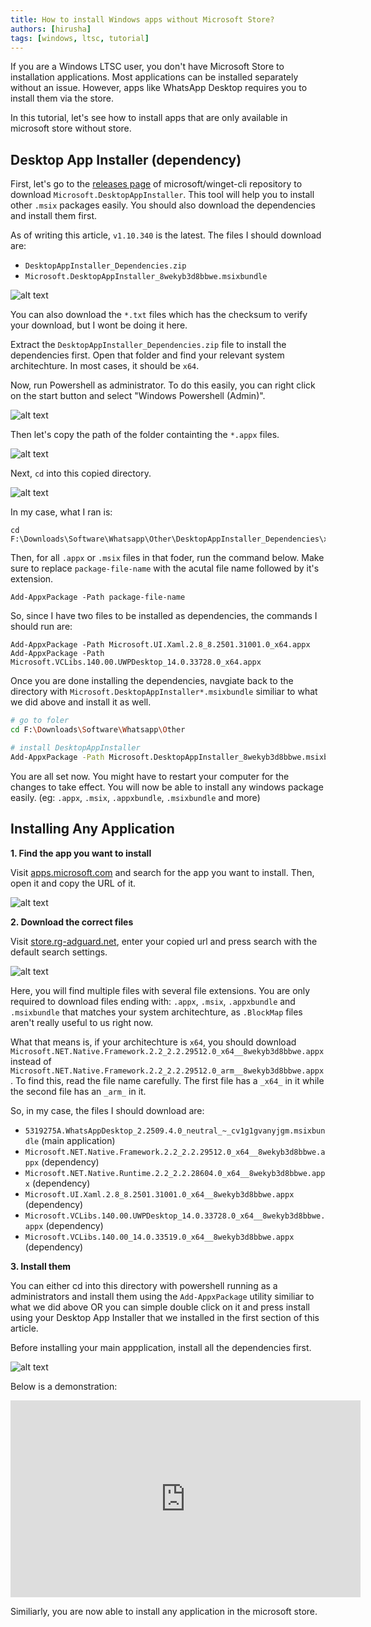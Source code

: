 ```yaml
---
title: How to install Windows apps without Microsoft Store?
authors: [hirusha]
tags: [windows, ltsc, tutorial]
---
```


If you are a Windows LTSC user, you don't have Microsoft Store to installation applications. Most applications can be installed separately without an issue. However, apps like WhatsApp Desktop requires you to install them via the store.

In this tutorial, let's see how to install apps that are only available in microsoft store without store.

<!--truncate-->

## Desktop App Installer (dependency)

First, let's go to the [releases page](https://github.com/microsoft/winget-cli/releases/latest) of microsoft/winget-cli repository to download `Microsoft.DesktopAppInstaller`. This tool will help you to install other `.msix` packages easily. You should also download the dependencies and install them first.

As of writing this article, `v1.10.340` is the latest. The files I should download are:

- `DesktopAppInstaller_Dependencies.zip`
- `Microsoft.DesktopAppInstaller_8wekyb3d8bbwe.msixbundle`

![alt text](image.png)

You can also download the `*.txt` files which has the checksum to verify your download, but I wont be doing it here.

Extract the `DesktopAppInstaller_Dependencies.zip` file to install the dependencies first. Open that folder and find your relevant system architechture. In most cases, it should be `x64`.

Now, run Powershell as administrator. To do this easily, you can right click on the start button and select "Windows Powershell (Admin)".

![alt text](image-1.png)

Then let's copy the path of the folder containting the `*.appx` files.

![alt text](image-2.png)

Next, `cd` into this copied directory.

![alt text](image-3.png)

In my case, what I ran is:

```
cd F:\Downloads\Software\Whatsapp\Other\DesktopAppInstaller_Dependencies\x64
```

Then, for all `.appx` or `.msix` files in that foder, run the command below. Make sure to replace `package-file-name` with the acutal file name followed by it's extension.

```
Add-AppxPackage -Path package-file-name
```

So, since I have two files to be installed as dependencies, the commands I should run are:

```
Add-AppxPackage -Path Microsoft.UI.Xaml.2.8_8.2501.31001.0_x64.appx
Add-AppxPackage -Path Microsoft.VCLibs.140.00.UWPDesktop_14.0.33728.0_x64.appx
```

Once you are done installing the dependencies, navgiate back to the directory with `Microsoft.DesktopAppInstaller*.msixbundle` similiar to what we did above and install it as well.

```bash
# go to foler
cd F:\Downloads\Software\Whatsapp\Other

# install DesktopAppInstaller
Add-AppxPackage -Path Microsoft.DesktopAppInstaller_8wekyb3d8bbwe.msixbundle
```

You are all set now. You might have to restart your computer for the changes to take effect. You will now be able to install any windows package easily. (eg: `.appx`, `.msix`, `.appxbundle`, `.msixbundle` and more)

## Installing Any Application

**1. Find the app you want to install**

Visit [apps.microsoft.com](https://apps.microsoft.com/) and search for the app you want to install. Then, open it and copy the URL of it.

![alt text](image-4.png)

**2. Download the correct files**

Visit [store.rg-adguard.net](https://store.rg-adguard.net/), enter your copied url and press search with the default search settings.

![alt text](image-5.png)

Here, you will find multiple files with several file extensions. You are only required to download files ending with: `.appx`, `.msix`, `.appxbundle` and `.msixbundle` that matches your system architechture, as `.BlockMap` files aren't really useful to us right now.

What that means is, if your architechture is `x64`, you should download `Microsoft.NET.Native.Framework.2.2_2.2.29512.0_x64__8wekyb3d8bbwe.appx` instead of `Microsoft.NET.Native.Framework.2.2_2.2.29512.0_arm__8wekyb3d8bbwe.appx`. To find this, read the file name carefully. The first file has a `_x64_` in it while the second file has an `_arm_` in it.

So, in my case, the files I should download are:

- `5319275A.WhatsAppDesktop_2.2509.4.0_neutral_~_cv1g1gvanyjgm.msixbundle` (main application)
- `Microsoft.NET.Native.Framework.2.2_2.2.29512.0_x64__8wekyb3d8bbwe.appx` (dependency)
- `Microsoft.NET.Native.Runtime.2.2_2.2.28604.0_x64__8wekyb3d8bbwe.appx` (dependency)
- `Microsoft.UI.Xaml.2.8_8.2501.31001.0_x64__8wekyb3d8bbwe.appx` (dependency)
- `Microsoft.VCLibs.140.00.UWPDesktop_14.0.33728.0_x64__8wekyb3d8bbwe.appx` (dependency)
- `Microsoft.VCLibs.140.00_14.0.33519.0_x64__8wekyb3d8bbwe.appx` (dependency)

**3. Install them**

You can either cd into this directory with powershell running as a administrators and install them using the `Add-AppxPackage` utility similiar to what we did above OR you can simple double click on it and press install using your Desktop App Installer that we installed in the first section of this article.

Before installing your main appplication, install all the dependencies first.

![alt text](image-6.png)

Below is a demonstration:

<iframe width="560" height="315" src="https://www.youtube.com/embed/9iFUNl-uxdI?si=mQkt0VK36Z5ehUhR" title="YouTube video player" frameborder="0" allow="accelerometer; autoplay; clipboard-write; encrypted-media; gyroscope; picture-in-picture; web-share" referrerpolicy="strict-origin-when-cross-origin" allowfullscreen></iframe>

Similiarly, you are now able to install any application in the microsoft store.
